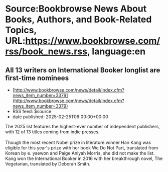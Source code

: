 # Source:Bookbrowse News About Books, Authors, and Book-Related Topics, URL:https://www.bookbrowse.com/rss/book_news.rss, language:en

## All 13 writers on International Booker longlist are first-time nominees
 - [http://www.bookbrowse.com/news/detail/index.cfm?news_item_number=3379](http://www.bookbrowse.com/news/detail/index.cfm?news_item_number=3379)
 - RSS feed: $source
 - date published: 2025-02-25T06:00:00+00:00

The 2025 list features the highest-ever number of independent publishers, with 12 of 13 titles coming from indie presses.
<br><br>
Though the most recent Nobel prize in literature winner Han Kang was eligible for this year's prize with her book We Do Not Part, translated from Korean by e. yaewon and Paige Aniyah Morris, she did not make the list. Kang won the International Booker in 2016 with her breakthrough novel, The Vegetarian, translated by Deborah Smith.

